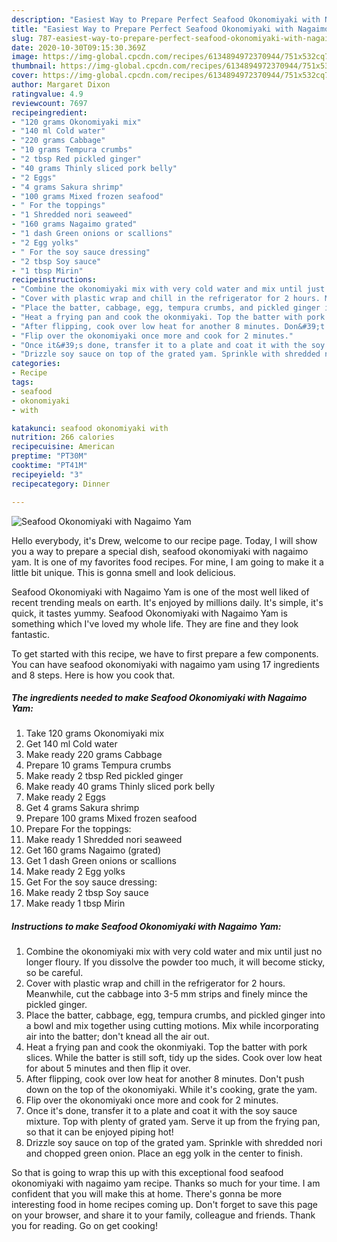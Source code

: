 ```yaml
---
description: "Easiest Way to Prepare Perfect Seafood Okonomiyaki with Nagaimo Yam"
title: "Easiest Way to Prepare Perfect Seafood Okonomiyaki with Nagaimo Yam"
slug: 787-easiest-way-to-prepare-perfect-seafood-okonomiyaki-with-nagaimo-yam
date: 2020-10-30T09:15:30.369Z
image: https://img-global.cpcdn.com/recipes/6134894972370944/751x532cq70/seafood-okonomiyaki-with-nagaimo-yam-recipe-main-photo.jpg
thumbnail: https://img-global.cpcdn.com/recipes/6134894972370944/751x532cq70/seafood-okonomiyaki-with-nagaimo-yam-recipe-main-photo.jpg
cover: https://img-global.cpcdn.com/recipes/6134894972370944/751x532cq70/seafood-okonomiyaki-with-nagaimo-yam-recipe-main-photo.jpg
author: Margaret Dixon
ratingvalue: 4.9
reviewcount: 7697
recipeingredient:
- "120 grams Okonomiyaki mix"
- "140 ml Cold water"
- "220 grams Cabbage"
- "10 grams Tempura crumbs"
- "2 tbsp Red pickled ginger"
- "40 grams Thinly sliced pork belly"
- "2 Eggs"
- "4 grams Sakura shrimp"
- "100 grams Mixed frozen seafood"
- " For the toppings"
- "1 Shredded nori seaweed"
- "160 grams Nagaimo grated"
- "1 dash Green onions or scallions"
- "2 Egg yolks"
- " For the soy sauce dressing"
- "2 tbsp Soy sauce"
- "1 tbsp Mirin"
recipeinstructions:
- "Combine the okonomiyaki mix with very cold water and mix until just no longer floury. If you dissolve the powder too much, it will become sticky, so be careful."
- "Cover with plastic wrap and chill in the refrigerator for 2 hours. Meanwhile, cut the cabbage into 3-5 mm strips and finely mince the pickled ginger."
- "Place the batter, cabbage, egg, tempura crumbs, and pickled ginger into a bowl and mix together using cutting motions. Mix while incorporating air into the batter; don&#39;t knead all the air out."
- "Heat a frying pan and cook the okonmiyaki. Top the batter with pork slices. While the batter is still soft, tidy up the sides. Cook over low heat for about 5 minutes and then flip it over."
- "After flipping, cook over low heat for another 8 minutes. Don&#39;t push down on the top of the okonomiyaki. While it&#39;s cooking, grate the yam."
- "Flip over the okonomiyaki once more and cook for 2 minutes."
- "Once it&#39;s done, transfer it to a plate and coat it with the soy sauce mixture. Top with plenty of grated yam. Serve it up from the frying pan, so that it can be enjoyed piping hot!"
- "Drizzle soy sauce on top of the grated yam. Sprinkle with shredded nori and chopped green onion. Place an egg yolk in the center to finish."
categories:
- Recipe
tags:
- seafood
- okonomiyaki
- with

katakunci: seafood okonomiyaki with 
nutrition: 266 calories
recipecuisine: American
preptime: "PT30M"
cooktime: "PT41M"
recipeyield: "3"
recipecategory: Dinner

---
```



![Seafood Okonomiyaki with Nagaimo Yam](https://img-global.cpcdn.com/recipes/6134894972370944/751x532cq70/seafood-okonomiyaki-with-nagaimo-yam-recipe-main-photo.jpg)

Hello everybody, it's Drew, welcome to our recipe page. Today, I will show you a way to prepare a special dish, seafood okonomiyaki with nagaimo yam. It is one of my favorites food recipes. For mine, I am going to make it a little bit unique. This is gonna smell and look delicious.



Seafood Okonomiyaki with Nagaimo Yam is one of the most well liked of recent trending meals on earth. It's enjoyed by millions daily. It's simple, it's quick, it tastes yummy. Seafood Okonomiyaki with Nagaimo Yam is something which I've loved my whole life. They are fine and they look fantastic.


To get started with this recipe, we have to first prepare a few components. You can have seafood okonomiyaki with nagaimo yam using 17 ingredients and 8 steps. Here is how you cook that.

<!--inarticleads1-->

##### The ingredients needed to make Seafood Okonomiyaki with Nagaimo Yam:

1. Take 120 grams Okonomiyaki mix
1. Get 140 ml Cold water
1. Make ready 220 grams Cabbage
1. Prepare 10 grams Tempura crumbs
1. Make ready 2 tbsp Red pickled ginger
1. Make ready 40 grams Thinly sliced pork belly
1. Make ready 2 Eggs
1. Get 4 grams Sakura shrimp
1. Prepare 100 grams Mixed frozen seafood
1. Prepare  For the toppings:
1. Make ready 1 Shredded nori seaweed
1. Get 160 grams Nagaimo (grated)
1. Get 1 dash Green onions or scallions
1. Make ready 2 Egg yolks
1. Get  For the soy sauce dressing:
1. Make ready 2 tbsp Soy sauce
1. Make ready 1 tbsp Mirin




<!--inarticleads2-->

##### Instructions to make Seafood Okonomiyaki with Nagaimo Yam:

1. Combine the okonomiyaki mix with very cold water and mix until just no longer floury. If you dissolve the powder too much, it will become sticky, so be careful.
1. Cover with plastic wrap and chill in the refrigerator for 2 hours. Meanwhile, cut the cabbage into 3-5 mm strips and finely mince the pickled ginger.
1. Place the batter, cabbage, egg, tempura crumbs, and pickled ginger into a bowl and mix together using cutting motions. Mix while incorporating air into the batter; don&#39;t knead all the air out.
1. Heat a frying pan and cook the okonmiyaki. Top the batter with pork slices. While the batter is still soft, tidy up the sides. Cook over low heat for about 5 minutes and then flip it over.
1. After flipping, cook over low heat for another 8 minutes. Don&#39;t push down on the top of the okonomiyaki. While it&#39;s cooking, grate the yam.
1. Flip over the okonomiyaki once more and cook for 2 minutes.
1. Once it&#39;s done, transfer it to a plate and coat it with the soy sauce mixture. Top with plenty of grated yam. Serve it up from the frying pan, so that it can be enjoyed piping hot!
1. Drizzle soy sauce on top of the grated yam. Sprinkle with shredded nori and chopped green onion. Place an egg yolk in the center to finish.




So that is going to wrap this up with this exceptional food seafood okonomiyaki with nagaimo yam recipe. Thanks so much for your time. I am confident that you will make this at home. There's gonna be more interesting food in home recipes coming up. Don't forget to save this page on your browser, and share it to your family, colleague and friends. Thank you for reading. Go on get cooking!

